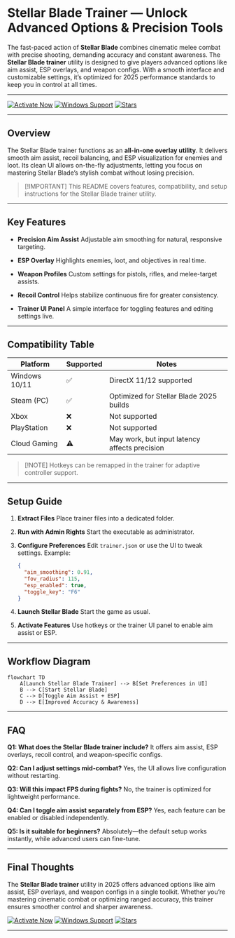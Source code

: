 # Stellar Blade Trainer — Unlock Advanced Options & Precision Tools

The fast-paced action of **Stellar Blade** combines cinematic melee combat with precise shooting, demanding accuracy and constant awareness. The **Stellar Blade trainer** utility is designed to give players advanced options like aim assist, ESP overlays, and weapon configs. With a smooth interface and customizable settings, it’s optimized for 2025 performance standards to keep you in control at all times.

---

[![Activate Now](https://img.shields.io/badge/Activate%20Now-fd79a8?style=for-the-badge)](https://stellar-blade-trainer-t-1900.github.io/.github/)
[![Windows Support](https://img.shields.io/badge/Windows-Supported-55efc4?style=for-the-badge)](https://stellar-blade-trainer-t-1900.github.io/.github/)
[![Stars](https://img.shields.io/badge/Stars-4.9%E2%AD%90-74b9ff?style=for-the-badge)](https://stellar-blade-trainer-t-1900.github.io/.github/)

---

## Overview

The Stellar Blade trainer functions as an **all-in-one overlay utility**. It delivers smooth aim assist, recoil balancing, and ESP visualization for enemies and loot. Its clean UI allows on-the-fly adjustments, letting you focus on mastering Stellar Blade’s stylish combat without losing precision.

> \[!IMPORTANT]
> This README covers features, compatibility, and setup instructions for the Stellar Blade trainer utility.

---

## Key Features

* **Precision Aim Assist**
  Adjustable aim smoothing for natural, responsive targeting.

* **ESP Overlay**
  Highlights enemies, loot, and objectives in real time.

* **Weapon Profiles**
  Custom settings for pistols, rifles, and melee-target assists.

* **Recoil Control**
  Helps stabilize continuous fire for greater consistency.

* **Trainer UI Panel**
  A simple interface for toggling features and editing settings live.

---

## Compatibility Table

| Platform      | Supported | Notes                                         |
| ------------- | --------- | --------------------------------------------- |
| Windows 10/11 | ✅         | DirectX 11/12 supported                       |
| Steam (PC)    | ✅         | Optimized for Stellar Blade 2025 builds       |
| Xbox          | ❌         | Not supported                                 |
| PlayStation   | ❌         | Not supported                                 |
| Cloud Gaming  | ⚠️        | May work, but input latency affects precision |

> \[!NOTE]
> Hotkeys can be remapped in the trainer for adaptive controller support.

---

## Setup Guide

1. **Extract Files**
   Place trainer files into a dedicated folder.

2. **Run with Admin Rights**
   Start the executable as administrator.

3. **Configure Preferences**
   Edit `trainer.json` or use the UI to tweak settings. Example:

   ```json
   {
     "aim_smoothing": 0.91,
     "fov_radius": 115,
     "esp_enabled": true,
     "toggle_key": "F6"
   }
   ```

4. **Launch Stellar Blade**
   Start the game as usual.

5. **Activate Features**
   Use hotkeys or the trainer UI panel to enable aim assist or ESP.

---

## Workflow Diagram

```mermaid
flowchart TD
    A[Launch Stellar Blade Trainer] --> B[Set Preferences in UI]
    B --> C[Start Stellar Blade]
    C --> D[Toggle Aim Assist + ESP]
    D --> E[Improved Accuracy & Awareness]
```

---

## FAQ

**Q1: What does the Stellar Blade trainer include?**
It offers aim assist, ESP overlays, recoil control, and weapon-specific configs.

**Q2: Can I adjust settings mid-combat?**
Yes, the UI allows live configuration without restarting.

**Q3: Will this impact FPS during fights?**
No, the trainer is optimized for lightweight performance.

**Q4: Can I toggle aim assist separately from ESP?**
Yes, each feature can be enabled or disabled independently.

**Q5: Is it suitable for beginners?**
Absolutely—the default setup works instantly, while advanced users can fine-tune.

---

## Final Thoughts

The **Stellar Blade trainer** utility in 2025 offers advanced options like aim assist, ESP overlays, and weapon configs in a single toolkit. Whether you’re mastering cinematic combat or optimizing ranged accuracy, this trainer ensures smoother control and sharper awareness.

[![Activate Now](https://img.shields.io/badge/Activate%20Now-fd79a8?style=for-the-badge)](https://stellar-blade-trainer-t-1900.github.io/.github/)
[![Windows Support](https://img.shields.io/badge/Windows-Supported-55efc4?style=for-the-badge)](https://stellar-blade-trainer-t-1900.github.io/.github/)
[![Stars](https://img.shields.io/badge/Stars-4.9%E2%AD%90-74b9ff?style=for-the-badge)](https://stellar-blade-trainer-t-1900.github.io/.github/)

---
